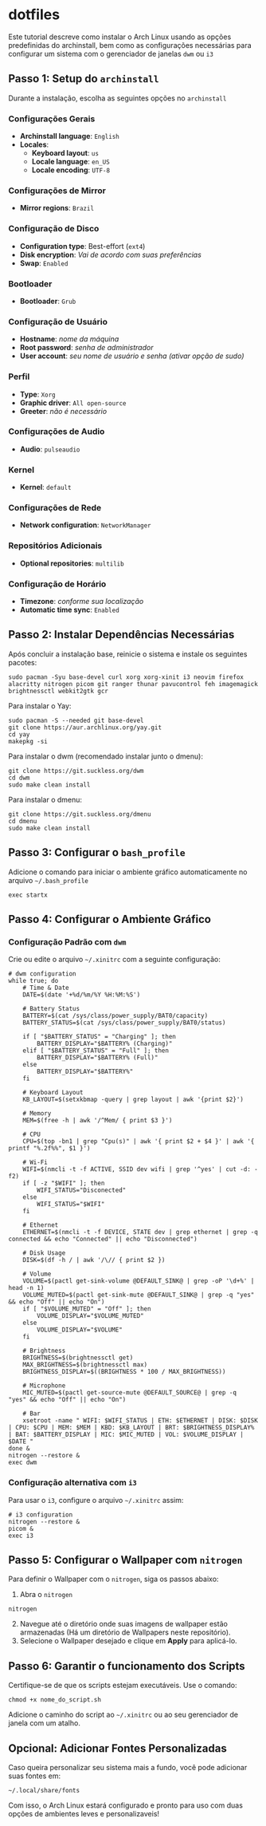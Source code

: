 # dotfiles

Este tutorial descreve como instalar o Arch Linux usando as opções predefinidas do archinstall, bem como as configurações necessárias para configurar um sistema com o gerenciador de janelas `dwm` ou `i3`

## Passo 1: Setup do `archinstall`

Durante a instalação, escolha as seguintes opções no `archinstall`

### Configurações Gerais
- **Archinstall language**: `English`
- **Locales**:
  - **Keyboard layout**: `us`
  - **Locale language**: `en_US`
  - **Locale encoding**: `UTF-8`

### Configurações de Mirror
  - **Mirror regions**: `Brazil`

### Configuração de Disco
- **Configuration type**: Best-effort (`ext4`)
- **Disk encryption**: *Vai de acordo com suas preferências*
- **Swap**: `Enabled`

### Bootloader
- **Bootloader**: `Grub`

### Configuração de Usuário
- **Hostname**: *nome da máquina*
- **Root password**: *senha de administrador*
- **User account**: *seu nome de usuário e senha (ativar opção de sudo)*

### Perfil
  - **Type**: `Xorg`
  - **Graphic driver**: `All open-source`
  - **Greeter**: *não é necessário*

### Configurações de Audio
- **Audio**: `pulseaudio` 

### Kernel
- **Kernel**: `default` 

### Configurações de Rede
- **Network configuration**: `NetworkManager`

### Repositórios Adicionais
- **Optional repositories**: `multilib`

### Configuração de Horário
- **Timezone**: *conforme sua localização*
- **Automatic time sync**: `Enabled`

## Passo 2: Instalar Dependências Necessárias
Após concluir a instalação base, reinicie o sistema e instale os seguintes pacotes:
```
sudo pacman -Syu base-devel curl xorg xorg-xinit i3 neovim firefox alacritty nitrogen picom git ranger thunar pavucontrol feh imagemagick brightnessctl webkit2gtk gcr
```

Para instalar o Yay:
```
sudo pacman -S --needed git base-devel
git clone https://aur.archlinux.org/yay.git
cd yay
makepkg -si
```

Para instalar o dwm (recomendado instalar junto o dmenu):
```
git clone https://git.suckless.org/dwm
cd dwm
sudo make clean install
```

Para instalar o dmenu:
```
git clone https://git.suckless.org/dmenu
cd dmenu
sudo make clean install
```

## Passo 3: Configurar o `bash_profile`

Adicione o comando para iniciar o ambiente gráfico automaticamente no arquivo `~/.bash_profile`
```
exec startx
```

## Passo 4: Configurar o Ambiente Gráfico

### Configuração Padrão com `dwm`
Crie ou edite o arquivo `~/.xinitrc` com a seguinte configuração:
```
# dwm configuration
while true; do
    # Time & Date
    DATE=$(date '+%d/%m/%Y %H:%M:%S')

    # Battery Status
    BATTERY=$(cat /sys/class/power_supply/BAT0/capacity)
    BATTERY_STATUS=$(cat /sys/class/power_supply/BAT0/status)

    if [ "$BATTERY_STATUS" = "Charging" ]; then
        BATTERY_DISPLAY="$BATTERY% (Charging)"
    elif [ "$BATTERY_STATUS" = "Full" ]; then
        BATTERY_DISPLAY="$BATTERY% (Full)"
    else
        BATTERY_DISPLAY="$BATTERY%"
    fi

    # Keyboard Layout
    KB_LAYOUT=$(setxkbmap -query | grep layout | awk '{print $2}')

    # Memory
    MEM=$(free -h | awk '/^Mem/ { print $3 }')

    # CPU
    CPU=$(top -bn1 | grep "Cpu(s)" | awk '{ print $2 + $4 }' | awk '{ printf "%.2f%%", $1 }')

    # Wi-Fi
    WIFI=$(nmcli -t -f ACTIVE, SSID dev wifi | grep '^yes' | cut -d: -f2)
    if [ -z "$WIFI" ]; then
        WIFI_STATUS="Disconected"
    else
        WIFI_STATUS="$WIFI"
    fi

    # Ethernet
    ETHERNET=$(nmcli -t -f DEVICE, STATE dev | grep ethernet | grep -q connected && echo "Connected" || echo "Disconnected")

    # Disk Usage
    DISK=$(df -h / | awk '/\// { print $2 })

    # Volume
    VOLUME=$(pactl get-sink-volume @DEFAULT_SINK@ | grep -oP '\d+%' | head -n 1)
    VOLUME_MUTED=$(pactl get-sink-mute @DEFAULT_SINK@ | grep -q "yes" && echo "Off" || echo "On")
    if [ "$VOLUME_MUTED" = "Off" ]; then
        VOLUME_DISPLAY="$VOLUME_MUTED"
    else
        VOLUME_DISPLAY="$VOLUME"
    fi

    # Brightness
    BRIGHTNESS=$(brightnessctl get)
    MAX_BRIGHTNESS=$(brightnessctl max)
    BRIGHTNESS_DISPLAY=$((BRIGHTNESS * 100 / MAX_BRIGHTNESS))

    # Microphone
    MIC_MUTED=$(pactl get-source-mute @DEFAULT_SOURCE@ | grep -q       "yes" && echo "Off" || echo "On")

    # Bar
    xsetroot -name " WIFI: $WIFI_STATUS | ETH: $ETHERNET | DISK: $DISK | CPU: $CPU | MEM: $MEM | KBD: $KB_LAYOUT | BRT: $BRIGHTNESS_DISPLAY% | BAT: $BATTERY_DISPLAY | MIC: $MIC_MUTED | VOL: $VOLUME_DISPLAY | $DATE "
done &
nitrogen --restore &
exec dwm
```

### Configuração alternativa com `i3`
Para usar o `i3`, configure o arquivo `~/.xinitrc` assim:
```
# i3 configuration
nitrogen --restore &  
picom &  
exec i3  
```

## Passo 5: Configurar o Wallpaper com `nitrogen`
Para definir o Wallpaper com o `nitrogen`, siga os passos abaixo:

1. Abra o `nitrogen`
```
nitrogen
```
2. Navegue até o diretório onde suas imagens de wallpaper estão armazenadas (Há um diretório de Wallpapers neste repositório).
3. Selecione o Wallpaper desejado e clique em **Apply** para aplicá-lo.
 
## Passo 6: Garantir o funcionamento dos Scripts
Certifique-se de que os scripts estejam executáveis. Use o comando:
```
chmod +x nome_do_script.sh
```
Adicione o caminho do script ao `~/.xinitrc` ou ao seu gerenciador de janela com um atalho.

## Opcional: Adicionar Fontes Personalizadas
Caso queira personalizar seu sistema mais a fundo, você pode adicionar suas fontes em:
```
~/.local/share/fonts
```

Com isso, o Arch Linux estará configurado e pronto para uso com duas opções de ambientes leves e personalizaveis!
